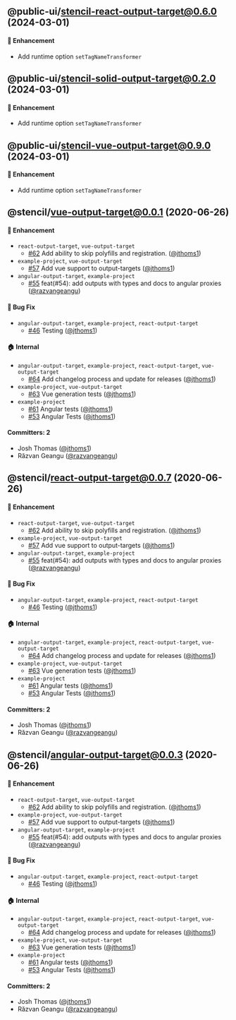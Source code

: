 ## @public-ui/stencil-react-output-target@0.6.0 (2024-03-01)

#### :rocket: Enhancement

- Add runtime option `setTagNameTransformer`

## @public-ui/stencil-solid-output-target@0.2.0 (2024-03-01)

#### :rocket: Enhancement

- Add runtime option `setTagNameTransformer`

## @public-ui/stencil-vue-output-target@0.9.0 (2024-03-01)

#### :rocket: Enhancement

- Add runtime option `setTagNameTransformer`

## @stencil/vue-output-target@0.0.1 (2020-06-26)

#### :rocket: Enhancement

- `react-output-target`, `vue-output-target`
  - [#62](https://github.com/ionic-team/stencil-ds-output-targets/pull/62) Add ability to skip polyfills and registration. ([@jthoms1](https://github.com/jthoms1))
- `example-project`, `vue-output-target`
  - [#57](https://github.com/ionic-team/stencil-ds-output-targets/pull/57) Add vue support to output-targets ([@jthoms1](https://github.com/jthoms1))
- `angular-output-target`, `example-project`
  - [#55](https://github.com/ionic-team/stencil-ds-output-targets/pull/55) feat(#54): add outputs with types and docs to angular proxies ([@razvangeangu](https://github.com/razvangeangu))

#### :bug: Bug Fix

- `angular-output-target`, `example-project`, `react-output-target`
  - [#46](https://github.com/ionic-team/stencil-ds-output-targets/pull/46) Testing ([@jthoms1](https://github.com/jthoms1))

#### :house: Internal

- `angular-output-target`, `example-project`, `react-output-target`, `vue-output-target`
  - [#64](https://github.com/ionic-team/stencil-ds-output-targets/pull/64) Add changelog process and update for releases ([@jthoms1](https://github.com/jthoms1))
- `example-project`, `vue-output-target`
  - [#63](https://github.com/ionic-team/stencil-ds-output-targets/pull/63) Vue generation tests ([@jthoms1](https://github.com/jthoms1))
- `example-project`
  - [#61](https://github.com/ionic-team/stencil-ds-output-targets/pull/61) Angular tests ([@jthoms1](https://github.com/jthoms1))
  - [#53](https://github.com/ionic-team/stencil-ds-output-targets/pull/53) Angular Tests ([@jthoms1](https://github.com/jthoms1))

#### Committers: 2

- Josh Thomas ([@jthoms1](https://github.com/jthoms1))
- Răzvan Geangu ([@razvangeangu](https://github.com/razvangeangu))

## @stencil/react-output-target@0.0.7 (2020-06-26)

#### :rocket: Enhancement

- `react-output-target`, `vue-output-target`
  - [#62](https://github.com/ionic-team/stencil-ds-output-targets/pull/62) Add ability to skip polyfills and registration. ([@jthoms1](https://github.com/jthoms1))
- `example-project`, `vue-output-target`
  - [#57](https://github.com/ionic-team/stencil-ds-output-targets/pull/57) Add vue support to output-targets ([@jthoms1](https://github.com/jthoms1))
- `angular-output-target`, `example-project`
  - [#55](https://github.com/ionic-team/stencil-ds-output-targets/pull/55) feat(#54): add outputs with types and docs to angular proxies ([@razvangeangu](https://github.com/razvangeangu))

#### :bug: Bug Fix

- `angular-output-target`, `example-project`, `react-output-target`
  - [#46](https://github.com/ionic-team/stencil-ds-output-targets/pull/46) Testing ([@jthoms1](https://github.com/jthoms1))

#### :house: Internal

- `angular-output-target`, `example-project`, `react-output-target`, `vue-output-target`
  - [#64](https://github.com/ionic-team/stencil-ds-output-targets/pull/64) Add changelog process and update for releases ([@jthoms1](https://github.com/jthoms1))
- `example-project`, `vue-output-target`
  - [#63](https://github.com/ionic-team/stencil-ds-output-targets/pull/63) Vue generation tests ([@jthoms1](https://github.com/jthoms1))
- `example-project`
  - [#61](https://github.com/ionic-team/stencil-ds-output-targets/pull/61) Angular tests ([@jthoms1](https://github.com/jthoms1))
  - [#53](https://github.com/ionic-team/stencil-ds-output-targets/pull/53) Angular Tests ([@jthoms1](https://github.com/jthoms1))

#### Committers: 2

- Josh Thomas ([@jthoms1](https://github.com/jthoms1))
- Răzvan Geangu ([@razvangeangu](https://github.com/razvangeangu))

## @stencil/angular-output-target@0.0.3 (2020-06-26)

#### :rocket: Enhancement

- `react-output-target`, `vue-output-target`
  - [#62](https://github.com/ionic-team/stencil-ds-output-targets/pull/62) Add ability to skip polyfills and registration. ([@jthoms1](https://github.com/jthoms1))
- `example-project`, `vue-output-target`
  - [#57](https://github.com/ionic-team/stencil-ds-output-targets/pull/57) Add vue support to output-targets ([@jthoms1](https://github.com/jthoms1))
- `angular-output-target`, `example-project`
  - [#55](https://github.com/ionic-team/stencil-ds-output-targets/pull/55) feat(#54): add outputs with types and docs to angular proxies ([@razvangeangu](https://github.com/razvangeangu))

#### :bug: Bug Fix

- `angular-output-target`, `example-project`, `react-output-target`
  - [#46](https://github.com/ionic-team/stencil-ds-output-targets/pull/46) Testing ([@jthoms1](https://github.com/jthoms1))

#### :house: Internal

- `angular-output-target`, `example-project`, `react-output-target`, `vue-output-target`
  - [#64](https://github.com/ionic-team/stencil-ds-output-targets/pull/64) Add changelog process and update for releases ([@jthoms1](https://github.com/jthoms1))
- `example-project`, `vue-output-target`
  - [#63](https://github.com/ionic-team/stencil-ds-output-targets/pull/63) Vue generation tests ([@jthoms1](https://github.com/jthoms1))
- `example-project`
  - [#61](https://github.com/ionic-team/stencil-ds-output-targets/pull/61) Angular tests ([@jthoms1](https://github.com/jthoms1))
  - [#53](https://github.com/ionic-team/stencil-ds-output-targets/pull/53) Angular Tests ([@jthoms1](https://github.com/jthoms1))

#### Committers: 2

- Josh Thomas ([@jthoms1](https://github.com/jthoms1))
- Răzvan Geangu ([@razvangeangu](https://github.com/razvangeangu))
